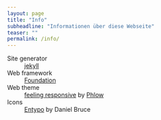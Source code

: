 ```yaml
---
layout: page
title: "Info"
subheadline: "Informationen über diese Webseite"
teaser: ""
permalink: /info/
---
```

<dl>
<dt>Site generator</dt>
<dd><a href="https://jekyllrb.com">jekyll</a>
<dt>Web framework</dt>
<dd><a href="http://foundation.zurb.com">Foundation</a>
<dt>Web theme</dt>
<dd> <a href="http://phlow.github.io/feeling-responsive">feeling responsive</a>  by <a href="http://phlow.de">Phlow</a></dd>
<dt>Icons</dt>
<dd><a href="http://entypo.com">Entypo</a> by Daniel Bruce</dd>


